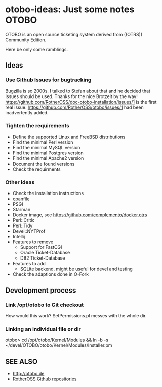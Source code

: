 # otobo-ideas: Just some notes OTOBO

OTOBO is an open source ticketing system derived from ((OTRS)) Community Edition.

Here be only some ramblings.

## Ideas

### Use Github Issues for bugtracking

Bugzilla is so 2000s. I talked to Stefan about that and he decided that Issues should be used. Thanks for the nice Brotzeit by the way! https://github.com/RotherOSS/doc-otobo-installation/issues/1 is the first real issue. https://github.com/RotherOSS/otobo/issues/1 had been inadvertently added.

### Tighten the requirements

* Define the supported Linux and FreeBSD distributions
* Find the minimal Perl version
* Find the minimal MySQL version
* Find the minimal Postgres version
* Find the minimal Apache2 version
* Document the found versions
* Check the requirments

### Other ideas

* Check the installation instructions
* cpanfile
* PSGI
* Starman
* Docker image, see https://github.com/complemento/docker.otrs
* Perl::Critic
* Perl::Tidy
* Devel::NYTProf
* Intellij
* Features to remove
  * Support for FastCGI
  * Oracle Ticket-Database
  * DB2 Ticket-Database
* Features to add
  * SQLite backend, might be useful for devel and testing
* Check the adaptions done in O-Fork

## Development process

### Link /opt/otobo to Git checkout

How would this work? SetPermissions.pl messes with the whole dir.

### Linking an individual file or dir

otobo> cd /opt/otobo/Kernel/Modules && ln -b -s ~/devel/OTOBO/otobo/Kernel/Modules/Installer.pm

## SEE ALSO
 
 * http://otobo.de
 * [RotherOSS Github repositories](https://github.com/RotherOSS/otobo)

